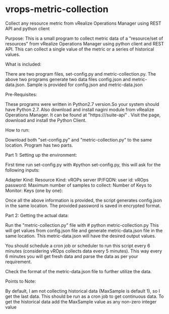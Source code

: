 # vrops-metric-collection
Collect any resource metric from vRealize Operations Manager using REST API and python client

Purpose: 
This is a small program to collect metric data of a "resource/set of resources" from vRealize Operations Manager using python client and REST API. This can collect a single value of the metric or a series of historical values.

What is included:

There are two program files, set-config.py and metric-collection.py. The above two programs generate two data files config.json and metric-data.json. Sample is provided for config.json and metric-data.json

Pre-Requisites:

These programs were written in Python2.7 version.So your system should have Python 2.7.
Also download and install nagini module from vRealize Operations Manager. It can be found at "https:///suite-api" . Visit the page, download and install the Python Client.

How to run:

Download both "set-config.py" and "metric-collection.py" to the same location. Program has two parts.

Part 1: Setting up the environment: 

First time run set-config.py with #python set-config.py, this will ask for the following inputs:

Adapter Kind: 
Resource Kind: 
vROPs server IP/FQDN: 
user id: 
vROps password: 
Maximum number of samples to collect:
Number of Keys to Monitor: Keys (one by one):

Once all the above information is provided, the script generates config.json in the same location. The provided password is saved in encrypted format.

Part 2: Getting the actual data:

Run the "metric-collection.py" file with # python metric-collection.py This will get values from config.json file and generate metric-data.json file in the same location. This metric-data.json will have the desired output values.

You should schedule a cron job or scheduler to run this script every 6 minutes (considering vROps collects data every 5 minutes). This way every 6 minutes you will get fresh data and parse the data as per your requirement.

Check the format of the metric-data.json file to further utilize the data.

Points to Note: 

By default, I am not collecting historical data (MaxSample is default 1), so I get the last data. This should be run as a cron job to get continuous data. To get the historical data add the MaxSample value as any non-zero integer value
